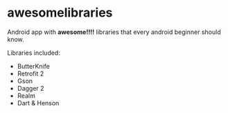 # awesomelibraries
Android app with <b>awesome!!!!</b> libraries that every android beginner should know.

Libraries included: 
 - ButterKnife
 - Retrofit 2
 - Gson
 - Dagger 2
 - Realm
 - Dart & Henson
